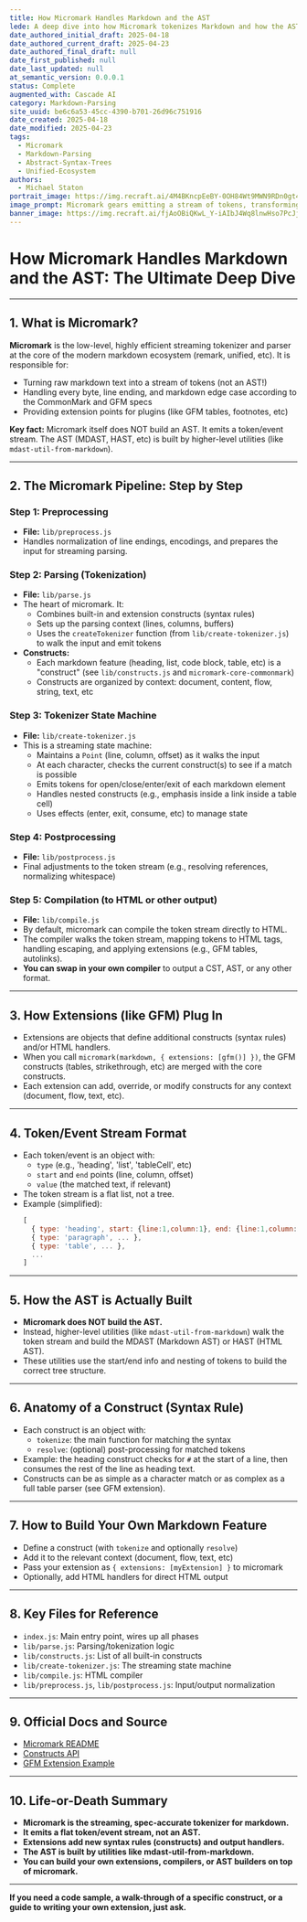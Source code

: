 ```yaml
---
title: How Micromark Handles Markdown and the AST
lede: A deep dive into how Micromark tokenizes Markdown and how the AST is built by higher-level utilities in the remark/unified ecosystem.
date_authored_initial_draft: 2025-04-18
date_authored_current_draft: 2025-04-23
date_authored_final_draft: null
date_first_published: null
date_last_updated: null
at_semantic_version: 0.0.0.1
status: Complete
augmented_with: Cascade AI
category: Markdown-Parsing
site_uuid: be6c6a53-45cc-4390-b701-26d96c751916
date_created: 2025-04-18
date_modified: 2025-04-23
tags:
  - Micromark
  - Markdown-Parsing
  - Abstract-Syntax-Trees
  - Unified-Ecosystem
authors:
  - Michael Staton
portrait_image: https://img.recraft.ai/4M4BKncpEeBY-0OH84Wt9MWN9RDn0gt4A-mEV2zEShI/rs:fit:1024:1820:0/raw:1/plain/abs://external/images/33f6fe54-a532-4b40-8bd8-5a112fd8ea1c
image_prompt: Micromark gears emitting a stream of tokens, transforming into an abstract syntax tree (AST) by higher-level utilities, with visual separation between token stream and AST.
banner_image: https://img.recraft.ai/fjAoOBiQKwL_Y-iAIbJ4Wq8lnwHso7PcJj6nONdQiH8/rs:fit:2048:1024:0/raw:1/plain/abs://external/images/5995d10d-75a8-403b-b9be-9c954ea39897
---
```


# How Micromark Handles Markdown and the AST: The Ultimate Deep Dive

***
## 1. What is Micromark?

**Micromark** is the low-level, highly efficient streaming tokenizer and parser at the core of the modern markdown ecosystem (remark, unified, etc). It is responsible for:
- Turning raw markdown text into a stream of tokens (not an AST!)
- Handling every byte, line ending, and markdown edge case according to the CommonMark and GFM specs
- Providing extension points for plugins (like GFM tables, footnotes, etc)

**Key fact:** Micromark itself does NOT build an AST. It emits a token/event stream. The AST (MDAST, HAST, etc) is built by higher-level utilities (like `mdast-util-from-markdown`).

***

## 2. The Micromark Pipeline: Step by Step

### Step 1: Preprocessing
- **File:** `lib/preprocess.js`
- Handles normalization of line endings, encodings, and prepares the input for streaming parsing.

### Step 2: Parsing (Tokenization)
- **File:** `lib/parse.js`
- The heart of micromark. It:
  - Combines built-in and extension constructs (syntax rules)
  - Sets up the parsing context (lines, columns, buffers)
  - Uses the `createTokenizer` function (from `lib/create-tokenizer.js`) to walk the input and emit tokens
- **Constructs:**
  - Each markdown feature (heading, list, code block, table, etc) is a "construct" (see `lib/constructs.js` and `micromark-core-commonmark`)
  - Constructs are organized by context: document, content, flow, string, text, etc

### Step 3: Tokenizer State Machine
- **File:** `lib/create-tokenizer.js`
- This is a streaming state machine:
  - Maintains a `Point` (line, column, offset) as it walks the input
  - At each character, checks the current construct(s) to see if a match is possible
  - Emits tokens for open/close/enter/exit of each markdown element
  - Handles nested constructs (e.g., emphasis inside a link inside a table cell)
  - Uses effects (enter, exit, consume, etc) to manage state

### Step 4: Postprocessing
- **File:** `lib/postprocess.js`
- Final adjustments to the token stream (e.g., resolving references, normalizing whitespace)

### Step 5: Compilation (to HTML or other output)
- **File:** `lib/compile.js`
- By default, micromark can compile the token stream directly to HTML.
- The compiler walks the token stream, mapping tokens to HTML tags, handling escaping, and applying extensions (e.g., GFM tables, autolinks).
- **You can swap in your own compiler** to output a CST, AST, or any other format.

---

## 3. How Extensions (like GFM) Plug In
- Extensions are objects that define additional constructs (syntax rules) and/or HTML handlers.
- When you call `micromark(markdown, { extensions: [gfm()] })`, the GFM constructs (tables, strikethrough, etc) are merged with the core constructs.
- Each extension can add, override, or modify constructs for any context (document, flow, text, etc).

---

## 4. Token/Event Stream Format
- Each token/event is an object with:
  - `type` (e.g., 'heading', 'list', 'tableCell', etc)
  - `start` and `end` points (line, column, offset)
  - `value` (the matched text, if relevant)
- The token stream is a flat list, not a tree.
- Example (simplified):
  ```js
  [
    { type: 'heading', start: {line:1,column:1}, end: {line:1,column:7}, value: '# Hello' },
    { type: 'paragraph', ... },
    { type: 'table', ... },
    ...
  ]
  ```

---

## 5. How the AST is Actually Built
- **Micromark does NOT build the AST.**
- Instead, higher-level utilities (like `mdast-util-from-markdown`) walk the token stream and build the MDAST (Markdown AST) or HAST (HTML AST).
- These utilities use the start/end info and nesting of tokens to build the correct tree structure.

---

## 6. Anatomy of a Construct (Syntax Rule)
- Each construct is an object with:
  - `tokenize`: the main function for matching the syntax
  - `resolve`: (optional) post-processing for matched tokens
- Example: the heading construct checks for `#` at the start of a line, then consumes the rest of the line as heading text.
- Constructs can be as simple as a character match or as complex as a full table parser (see GFM extension).

---

## 7. How to Build Your Own Markdown Feature
- Define a construct (with `tokenize` and optionally `resolve`)
- Add it to the relevant context (document, flow, text, etc)
- Pass your extension as `{ extensions: [myExtension] }` to micromark
- Optionally, add HTML handlers for direct HTML output

---

## 8. Key Files for Reference
- `index.js`: Main entry point, wires up all phases
- `lib/parse.js`: Parsing/tokenization logic
- `lib/constructs.js`: List of all built-in constructs
- `lib/create-tokenizer.js`: The streaming state machine
- `lib/compile.js`: HTML compiler
- `lib/preprocess.js`, `lib/postprocess.js`: Input/output normalization

---

## 9. Official Docs and Source
- [Micromark README](https://github.com/micromark/micromark)
- [Constructs API](https://github.com/micromark/micromark#constructs)
- [GFM Extension Example](https://github.com/micromark/micromark-extension-gfm)

---

## 10. Life-or-Death Summary
- **Micromark is the streaming, spec-accurate tokenizer for markdown.**
- **It emits a flat token/event stream, not an AST.**
- **Extensions add new syntax rules (constructs) and output handlers.**
- **The AST is built by utilities like mdast-util-from-markdown.**
- **You can build your own extensions, compilers, or AST builders on top of micromark.**

---

**If you need a code sample, a walk-through of a specific construct, or a guide to writing your own extension, just ask.**